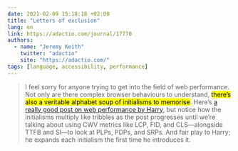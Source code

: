 ```yaml
---
date: 2021-02-09 15:18:18 +02:00
title: "Letters of exclusion"
lang: en
link: https://adactio.com/journal/17770
authors:
  - name: "Jeremy Keith"
    twitter: "adactio"
    site: "https://adactio.com/"
tags: [language, accessibility, performance]
---
```


> I feel sorry for anyone trying to get into the field of web performance. Not only are there complex browser behaviours to understand, <mark>there’s also a veritable alphabet soup of initialisms to memorise</mark>. Here’s [a really good post on web performance by Harry](https://csswizardry.com/2020/11/site-speed-topography/), but notice how the initialisms multiply like tribbles as the post progresses until we’re talking about using CWV metrics like LCP, FID, and CLS—alongside TTFB and SI—to look at PLPs, PDPs, and SRPs. And fair play to Harry; he expands each initialism the first time he introduces it.
